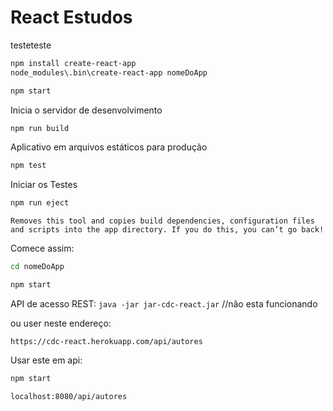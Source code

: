 # React Estudos
testeteste

```sh
npm install create-react-app
node_modules\.bin\create-react-app nomeDoApp
```

```sh
npm start
```
Inicia o servidor de desenvolvimento

```sh
npm run build
```
Aplicativo em arquivos estáticos para produção

```sh
npm test
```
Iniciar os Testes
```sh
npm run eject
```
    Removes this tool and copies build dependencies, configuration files
    and scripts into the app directory. If you do this, you can’t go back!

Comece assim:
```sh
cd nomeDoApp
```
```sh
npm start
```

API de acesso REST:
`java -jar jar-cdc-react.jar` //não esta funcionando

ou user neste endereço:
```http
https://cdc-react.herokuapp.com/api/autores
```

Usar este em api:
```sh 
npm start
``` 
```sh
localhost:8080/api/autores
```
